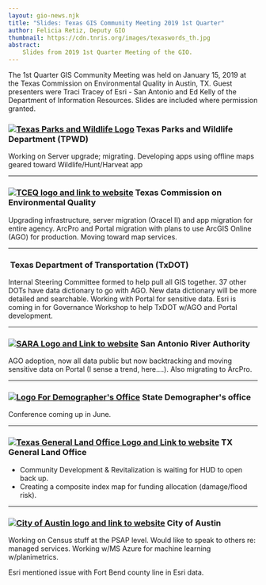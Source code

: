 ```yaml
---
layout: gio-news.njk
title: "Slides: Texas GIS Community Meeting 2019 1st Quarter"
author: Felicia Retiz, Deputy GIO
thumbnail: https://cdn.tnris.org/images/texaswords_th.jpg
abstract:
    Slides from 2019 1st Quarter Meeting of the GIO.
---
```


<p class="lead">The 1st Quarter GIS Community Meeting was held on January 15, 2019 at the Texas Commission on Environmental Quality in Austin, TX. Guest presenters were Traci Tracey of Esri - San Antonio and Ed Kelly of the Department of Information Resources. Slides are included where permission granted.</p>

<script async class="speakerdeck-embed" data-id="6865e0af709d4a2191ed7335af9b2467" data-ratio="1.77777777777778" src="//speakerdeck.com/assets/embed.js"></script>

<h3><a href="https://tpwd.texas.gov/"><img class="pull-right" src="https://cdn.tnris.org/images/tpwd_logo.jpg" alt="Texas Parks and Wildlife Logo"></a> Texas Parks and Wildlife Department (TPWD)</h3>  

Working on Server upgrade; migrating. Developing apps using offline maps geared toward Wildlife/Hunt/Harveat app

****

<h3><a href="https://www.tceq.texas.gov"><img class="pull-right" src="https://cdn.tnris.org/images/tceq_logo_sm.jpg" alt="TCEQ logo and link to website"></a>  Texas Commission on Environmental Quality</h3>

Upgrading infrastructure, server migration (Oracel II) and app migration for entire agency. ArcPro and Portal migration with plans to use ArcGIS Online (AGO) for production. Moving toward map services.

****

<h3><a href="http://www.txdot.gov/"><img class="pull-right" alt="" src="https://cdn.tnris.org/images/txdot_logo.jpg"></a> Texas Department of Transportation (TxDOT)</h3>

Internal Steering Committee formed to help pull all GIS together. 37 other DOTs have data dictionary to go with AGO. New data dictionary will be more detailed and searchable. Working with Portal for sensitive data. Esri is coming in for Governance Workshop to help TxDOT w/AGO and Portal development.

****

<h3><a href="https://www.sara-tx.org/"><img class="pull-right" alt="SARA Logo and Link to website" src="https://cdn.tnris.org/images/sara_logo.jpg"></a> San Antonio River Authority</h3>

AGO adoption, now all data public but now backtracking and moving sensitive data on Portal (I sense a trend, here….). Also migrating to ArcPro.

****

<h3><a href="https://demographics.texas.gov"><img class="pull-right" src="https://cdn.tnris.org/images/tx_demographer.jpg" alt="Logo For Demographer's Office"></a> State Demographer's office</h3>  

Conference coming up in June.

****

<h3><a href="http://www.glo.texas.gov/"><img class="pull-right" alt="Texas General Land Office Logo and Link to website" src="https://cdn.tnris.org/images/tx_glo_logo.jpg"></a> TX General Land Office</h3>

- Community Development & Revitalization is waiting for HUD to open back up.
- Creating a composite index map for funding allocation (damage/flood risk).

****

<h3><a href="http://www.austintexas.gov"><img class="pull-right" src="https://cdn.tnris.org/images/coa_logo_sm.png" alt="City of Austin logo and link to website"></a>  City of Austin</h3>

Working on Census stuff at the PSAP level. Would like to speak to others re: managed services. Working w/MS Azure for machine learning w/planimetrics.

Esri mentioned issue with Fort Bend county line in Esri data.
